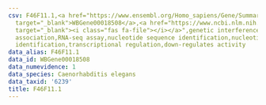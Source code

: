 ```yaml
---
csv: F46F11.1,<a href="https://www.ensembl.org/Homo_sapiens/Gene/Summary?db=core;g=WBGene00018508"
  target="_blank">WBGene00018508</a>,<a href="https://www.ncbi.nlm.nih.gov/pubmed/27496166"
  target="_blank"><i class="fas fa-file"></i></a>",genetic interference,functional
  association,RNA-seq assay,nucleotide sequence identification,nucleotide sequence
  identification,transcriptional regulation,down-regulates activity
data_alias: F46F11.1
data_id: WBGene00018508
data_numevidence: 1
data_species: Caenorhabditis elegans
data_taxid: '6239'
title: F46F11.1
---
```

